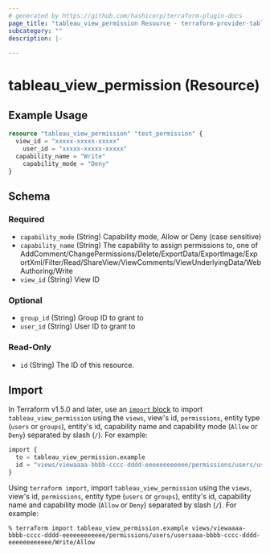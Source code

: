 ```yaml
---
# generated by https://github.com/hashicorp/terraform-plugin-docs
page_title: "tableau_view_permission Resource - terraform-provider-tableau"
subcategory: ""
description: |-
  
---
```


# tableau_view_permission (Resource)



## Example Usage

```terraform
resource "tableau_view_permission" "test_permission" {
  view_id = "xxxxx-xxxxx-xxxxx"
	user_id = "xxxxx-xxxxx-xxxxx"
  capability_name = "Write"
	capability_mode = "Deny"
}
```

<!-- schema generated by tfplugindocs -->
## Schema

### Required

- `capability_mode` (String) Capability mode, Allow or Deny (case sensitive)
- `capability_name` (String) The capability to assign permissions to, one of AddComment/ChangePermissions/Delete/ExportData/ExportImage/ExportXml/Filter/Read/ShareView/ViewComments/ViewUnderlyingData/WebAuthoring/Write
- `view_id` (String) View ID

### Optional

- `group_id` (String) Group ID to grant to
- `user_id` (String) User ID to grant to

### Read-Only

- `id` (String) The ID of this resource.

## Import

In Terraform v1.5.0 and later, use an [`import` block](https://developer.hashicorp.com/terraform/language/import) to import `tableau_view_permission` using the `views`, view's id, `permissions`, entity type (`users` or `groups`), entity's id,  capability name and capability mode (`Allow` or `Deny`) separated by slash (`/`). For example:
```terraform
import {
  to = tableau_view_permission.example
  id = "views/viewaaaa-bbbb-cccc-dddd-eeeeeeeeeeee/permissions/users/usersaaa-bbbb-cccc-dddd-eeeeeeeeeeee/Write/Allow"
}
```

Using `terraform import`, import `tableau_view_permission` using the `views`, view's id, `permissions`, entity type (`users` or `groups`), entity's id,  capability name and capability mode (`Allow` or `Deny`) separated by slash (`/`). For example:
```shell
% terraform import tableau_view_permission.example views/viewaaaa-bbbb-cccc-dddd-eeeeeeeeeeee/permissions/users/usersaaa-bbbb-cccc-dddd-eeeeeeeeeeee/Write/Allow
```